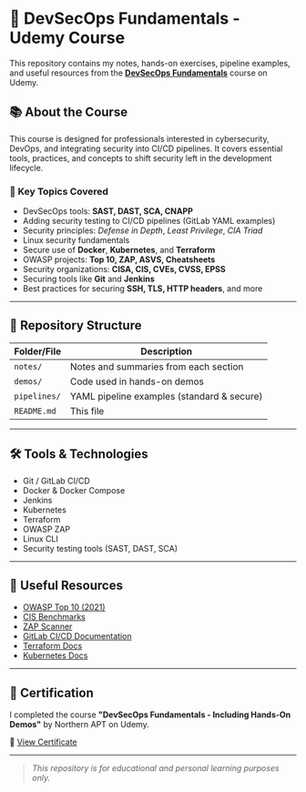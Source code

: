 # 🚀 DevSecOps Fundamentals - Udemy Course

This repository contains my notes, hands-on exercises, pipeline examples, and useful resources from the **[DevSecOps Fundamentals](https://www.udemy.com/course/devsecops-fundamentals/)** course on Udemy.

## 📚 About the Course

This course is designed for professionals interested in cybersecurity, DevOps, and integrating security into CI/CD pipelines. It covers essential tools, practices, and concepts to shift security left in the development lifecycle.

### 🧠 Key Topics Covered

- DevSecOps tools: **SAST, DAST, SCA, CNAPP**
- Adding security testing to CI/CD pipelines (GitLab YAML examples)
- Security principles: *Defense in Depth*, *Least Privilege*, *CIA Triad*
- Linux security fundamentals
- Secure use of **Docker**, **Kubernetes**, and **Terraform**
- OWASP projects: **Top 10, ZAP, ASVS, Cheatsheets**
- Security organizations: **CISA, CIS, CVEs, CVSS, EPSS**
- Securing tools like **Git** and **Jenkins**
- Best practices for securing **SSH, TLS, HTTP headers**, and more

---

## 📂 Repository Structure

| Folder/File       | Description |
|-------------------|-------------|
| `notes/`          | Notes and summaries from each section |
| `demos/`          | Code used in hands-on demos |
| `pipelines/`      | YAML pipeline examples (standard & secure) |
| `README.md`       | This file |

---

## 🛠️ Tools & Technologies

- Git / GitLab CI/CD
- Docker & Docker Compose
- Jenkins
- Kubernetes
- Terraform
- OWASP ZAP
- Linux CLI
- Security testing tools (SAST, DAST, SCA)

---


## 📌 Useful Resources

- [OWASP Top 10 (2021)](https://owasp.org/Top10/)
- [CIS Benchmarks](https://www.cisecurity.org/cis-benchmarks/)
- [ZAP Scanner](https://www.zaproxy.org/)
- [GitLab CI/CD Documentation](https://docs.gitlab.com/ee/ci/)
- [Terraform Docs](https://developer.hashicorp.com/terraform/docs)
- [Kubernetes Docs](https://kubernetes.io/docs/)

---

## 📜 Certification

I completed the course **"DevSecOps Fundamentals - Including Hands-On Demos"** by Northern APT on Udemy.

📄 [View Certificate](https://www.udemy.com/certificate/UC-a2c1ae90-acb6-4f00-a32a-5844d4525e7f/)

---

> _This repository is for educational and personal learning purposes only._
